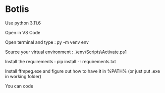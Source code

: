 # Botlis
Use python 3.11.6

Open in VS Code

Open terminal and type : py -m venv env

Source your virtual environment : .\env\Scripts\Activate.ps1 

Install the requirements : pip install -r requirements.txt

Install ffmpeg.exe and figure out how to have it in %PATH% (or just put .exe in working folder)

You can code
